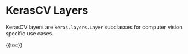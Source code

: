 # KerasCV Layers

KerasCV layers are `keras.layers.Layer` subclasses for computer vision specific use cases.

{{toc}}
